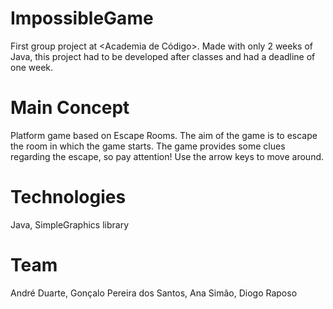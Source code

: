 
# ImpossibleGame

First group project at <Academia de Código>. Made with only 2 weeks of Java, this project had to be developed after classes and had a deadline of one week.


# Main Concept
Platform game based on Escape Rooms.
The aim of the game is to escape the room in which the game starts.
The game provides some clues regarding the escape, so pay attention!
Use the arrow keys to move around.

# Technologies
Java, SimpleGraphics library

# Team
André Duarte, Gonçalo Pereira dos Santos, Ana Simão, Diogo Raposo
